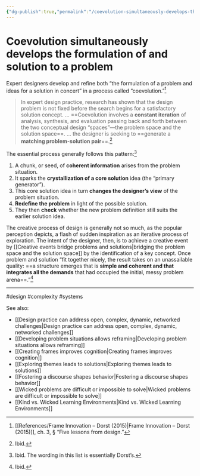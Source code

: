```yaml
---
{"dg-publish":true,"permalink":"/coevolution-simultaneously-develops-the-formulation-of-and-solution-to-a-problem/"}
---
```



# Coevolution simultaneously develops the formulation of and solution to a problem

Expert designers develop and refine both “the formulation of a problem and ideas for a solution in concert” in a process called “coevolution.”[^1]

> In expert design practice, research has shown that the design problem is not fixed before the search begins for a satisfactory solution concept. … ==Coevolution involves a **constant iteration** of analysis, synthesis, and evaluation passing back and forth between the two conceptual design “spaces”—the problem space and the solution space==. … the designer is seeking to ==generate a **matching problem-solution pair**==.[^2]

The essential process generally follows this pattern:[^3]

1. A chunk, or seed, of **coherent information** arises from the problem situation.
2. It sparks the **crystallization of a core solution** idea (the “primary generator”).
3. This core solution idea in turn **changes the designer’s view** of the problem situation.
4. **Redefine the problem** in light of the possible solution.
5. They then **check** whether the new problem definition still suits the earlier solution idea.

The creative process of design is generally not so much, as the popular perception depicts, a flash of sudden inspiration as an iterative process of exploration. The intent of the designer, then, is to achieve a creative event by [[Creative events bridge problems and solutions\|bridging the problem space and the solution space]] by the identification of a key concept. Once problem and solution “fit together nicely, the result takes on an unassailable quality: ==a structure emerges that is **simple and coherent and that integrates all the demands** that had occupied the initial, messy problem arena==.”[^4]

---
#design #complexity #systems 

See also:
- [[Design practice can address open, complex, dynamic, networked challenges\|Design practice can address open, complex, dynamic, networked challenges]]
- [[Developing problem situations allows reframing\|Developing problem situations allows reframing]]
- [[Creating frames improves cognition\|Creating frames improves cognition]]
- [[Exploring themes leads to solutions\|Exploring themes leads to solutions]]
- [[Fostering a discourse shapes behavior\|Fostering a discourse shapes behavior]]
- [[Wicked problems are difficult or impossible to solve\|Wicked problems are difficult or impossible to solve]]
- [[Kind vs. Wicked Learning Environments\|Kind vs. Wicked Learning Environments]]

[^1]: [[References/Frame Innovation – Dorst (2015)\|Frame Innovation – Dorst (2015)]], ch. 3, § “Five lessons from design.” 
[^2]: Ibid.
[^3]: Ibid. The wording in this list is essentially Dorst’s.
[^4]: Ibid.